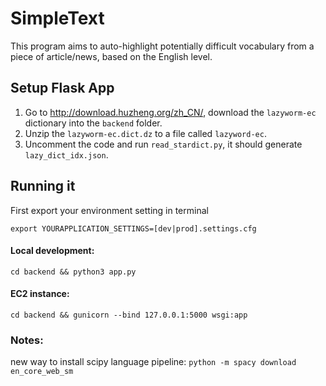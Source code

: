 # SimpleText 
This program aims to auto-highlight potentially difficult vocabulary from a piece of article/news, based on the English level.

## Setup Flask App

1. Go to http://download.huzheng.org/zh_CN/, download the `lazyworm-ec` dictionary into the `backend` folder.
2. Unzip the `lazyworm-ec.dict.dz` to a file called `lazyword-ec`.
3. Uncomment the code and run `read_stardict.py`, it should generate `lazy_dict_idx.json`.

## Running it

First export your environment setting in terminal
```
export YOURAPPLICATION_SETTINGS=[dev|prod].settings.cfg
```

#### Local development:
```
cd backend && python3 app.py
```

#### EC2 instance:
```
cd backend && gunicorn --bind 127.0.0.1:5000 wsgi:app
```

### Notes:
new way to install scipy language pipeline:
`python -m spacy download en_core_web_sm`
